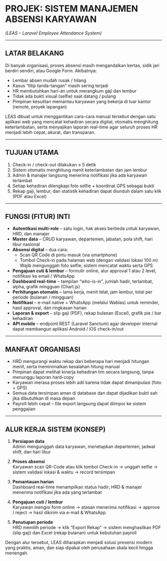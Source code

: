 # PROJEK: SISTEM MANAJEMEN ABSENSI KARYAWAN  
*(LEAS – Laravel Employee Attendance System)*

---

## LATAR BELAKANG  
Di banyak organisasi, proses absensi masih mengandalkan kertas, sidik jari berdiri sendiri, atau Google Form. Akibatnya:  
- Lembar absen mudah rusak / hilang  
- Kasus “titip tanda-tangan” masih sering terjadi  
- HR membutuhkan hari-an untuk merangkum gaji dan lembur  
- Tidak ada bukti visual (selfie) saat datang / pulang  
- Pimpinan kesulitan memantau karyawan yang bekerja di luar kantor (remote, proyek lapangan)  

LEAS dibuat untuk menggantikan cara-cara manual tersebut dengan satu aplikasi web yang mencatat kehadiran secara digital, otomatis menghitung keterlambatan, serta menyajikan laporan real-time agar seluruh proses HR menjadi lebih cepat, akurat, dan transparan.

---

## TUJUAN UTAMA  
1. Check-in / check-out dilakukan ≤ 5 detik  
2. Sistem otomatis menghitung menit keterlambatan dan jam lembur  
3. Admin & manajer langsung menerima notifikasi jika ada karyawan terlambat  
4. Setiap kehadiran dilengkapi foto selfie + koordinat GPS sebagai bukti  
5. Rekap gaji, lembur, dan statistik kehadiran dapat diunduh dalam satu klik (PDF atau Excel)

---

## FUNGSI (FITUR) INTI  
- **Autentikasi multi-role** – satu login, hak akses berbeda untuk karyawan, HRD, dan manajer  
- **Master data** – CRUD karyawan, departemen, jabatan, pola shift, hari libur nasional  
- **Absensi digital** – dua cara:  
  - Scan QR Code di pintu masuk (via smartphone)  
  - Tombol Check-in pada halaman web (dengan validasi lokasi 100 m)  
  Wajib mengunggah foto selfie; sistem mencatat waktu serta GPS  
- **Pengajuan cuti & lembur** – formulir online, alur approval 1 atau 2 level, notifikasi ke email / WhatsApp  
- **Dashboard real-time** – tampilan “who-is-in”, jumlah hadir, terlambat, alpha, grafik mingguan (Chart.js)  
- **Perhitungan otomatis** – lama kerja, menit telat, jam lembur, total per periode (bulanan / mingguan)  
- **Notifikasi** – e-mail native + WhatsApp (melalui Wablas) untuk reminder, hasil approval, dan ringkasan harian  
- **Laporan & export** – slip gaji (PDF), rekap bulanan (Excel), grafik pie / bar kehadiran  
- **API mobile** – endpoint REST (Laravel Sanctum) agar developer internal dapat membangun aplikasi Android / iOS check-in/out

---

## MANFAAT ORGANISASI  
- HRD mengurangi waktu rekap dari beberapa hari menjadi hitungan menit, serta meminimalkan kesalahan hitung manual  
- Pimpinan dapat melihat kinerja kehadiran tim secara langsung, tanpa menunggu laporan hard-copy  
- Karyawan merasa proses lebih adil karena tidak dapat dimanipulasi (foto + GPS)  
- Semua data tersimpan aman di database dan dapat dijadikan bukti sah jika dibutuhkan di masa depan  
- Payroll lebih cepat – file export langsung dapat diimpor ke sistem penggajian

---

## ALUR KERJA SISTEM (KONSEP)  
1. **Persiapan data**  
   Admin mengunggah data karyawan, menetapkan departemen, jadwal shift, dan hari libur  

2. **Proses absensi**  
   Karyawan scan QR-Code atau klik tombol Check-in → unggah selfie → sistem validasi lokasi & waktu → record tersimpan  

3. **Pemantauan harian**  
   Dashboard real-time menampilkan status hadir; HRD & manajer menerima notifikasi jika ada yang terlambat  

4. **Pengajuan cuti / lembur**  
   Karyawan mengisi form online → atasan menerima notifikasi → approve / reject → hasil dikirim via e-mail & WhatsApp  

5. **Penutupan periode**  
   HRD memilih periode → klik “Export Rekap” → sistem menghasilkan PDF (slip gaji) dan Excel (rekap bulanan) untuk kebutuhan payroll

Dengan alur tersebut, LEAS diharapkan menjadi solusi presensi modern yang praktis, aman, dan siap dipakai oleh perusahaan skala kecil hingga menengah.
